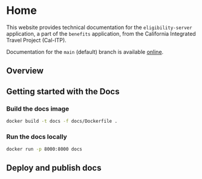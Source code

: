 # Home

This website provides technical documentation for the `eligibility-server` application, a part of the `benefits` application, from the California Integrated Travel Project (Cal-ITP).

Documentation for the `main` (default) branch is available [online](https://docs.calitp.org/benefits).

## Overview

## Getting started with the Docs

### Build the docs image

```bash
docker build -t docs -f docs/Dockerfile .
```

### Run the docs locally

```bash
docker run -p 8000:8000 docs
```

## Deploy and publish docs
